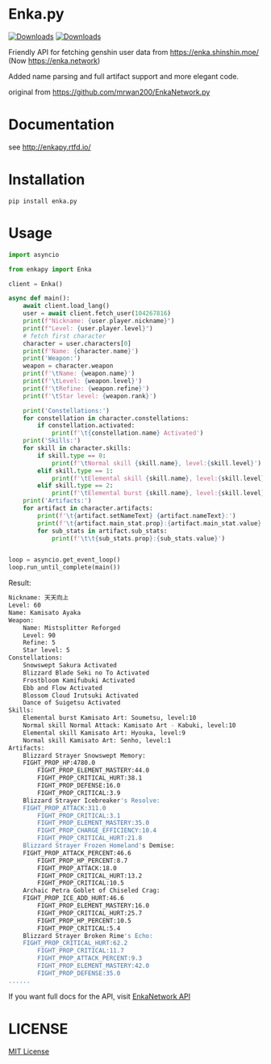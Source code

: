 # Enka.py
[![Downloads](https://pepy.tech/badge/enka-py)](https://pepy.tech/project/enka-py) [![Downloads](https://pepy.tech/badge/enka-py/month)](https://pepy.tech/project/enka-py) 

Friendly API for fetching genshin user data from https://enka.shinshin.moe/ (Now https://enka.network)

Added name parsing and full artifact support and more elegant code.

original from https://github.com/mrwan200/EnkaNetwork.py

# Documentation

see http://enkapy.rtfd.io/

# Installation
```
pip install enka.py
```

# Usage
```py
import asyncio

from enkapy import Enka

client = Enka()

async def main():
    await client.load_lang()
    user = await client.fetch_user(104267816)
    print(f"Nickname: {user.player.nickname}")
    print(f"Level: {user.player.level}")
    # fetch first character
    character = user.characters[0]
    print(f'Name: {character.name}')
    print('Weapon:')
    weapon = character.weapon
    print(f'\tName: {weapon.name}')
    print(f'\tLevel: {weapon.level}')
    print(f'\tRefine: {weapon.refine}')
    print(f'\tStar level: {weapon.rank}')

    print('Constellations:')
    for constellation in character.constellations:
        if constellation.activated:
            print(f'\t{constellation.name} Activated')
    print('Skills:')
    for skill in character.skills:
        if skill.type == 0:
            print(f'\tNormal skill {skill.name}, level:{skill.level}')
        elif skill.type == 1:
            print(f'\tElemental skill {skill.name}, level:{skill.level}')
        elif skill.type == 2:
            print(f'\tElemental burst {skill.name}, level:{skill.level}')
    print('Artifacts:')
    for artifact in character.artifacts:
        print(f'\t{artifact.setNameText} {artifact.nameText}:')
        print(f'\t{artifact.main_stat.prop}:{artifact.main_stat.value}')
        for sub_stats in artifact.sub_stats:
            print(f'\t\t{sub_stats.prop}:{sub_stats.value}')


loop = asyncio.get_event_loop()
loop.run_until_complete(main())
```
Result:
```sh
Nickname: 天天向上
Level: 60
Name: Kamisato Ayaka
Weapon:
	Name: Mistsplitter Reforged
	Level: 90
	Refine: 5
	Star level: 5
Constellations:
	Snowswept Sakura Activated
	Blizzard Blade Seki no To Activated
	Frostbloom Kamifubuki Activated
	Ebb and Flow Activated
	Blossom Cloud Irutsuki Activated
	Dance of Suigetsu Activated
Skills:
	Elemental burst Kamisato Art: Soumetsu, level:10
	Normal skill Normal Attack: Kamisato Art - Kabuki, level:10
	Elemental skill Kamisato Art: Hyouka, level:9
	Normal skill Kamisato Art: Senho, level:1
Artifacts:
	Blizzard Strayer Snowswept Memory:
	FIGHT_PROP_HP:4780.0
		FIGHT_PROP_ELEMENT_MASTERY:44.0
		FIGHT_PROP_CRITICAL_HURT:38.1
		FIGHT_PROP_DEFENSE:16.0
		FIGHT_PROP_CRITICAL:3.9
	Blizzard Strayer Icebreaker's Resolve:
	FIGHT_PROP_ATTACK:311.0
		FIGHT_PROP_CRITICAL:3.1
		FIGHT_PROP_ELEMENT_MASTERY:35.0
		FIGHT_PROP_CHARGE_EFFICIENCY:10.4
		FIGHT_PROP_CRITICAL_HURT:21.8
	Blizzard Strayer Frozen Homeland's Demise:
	FIGHT_PROP_ATTACK_PERCENT:46.6
		FIGHT_PROP_HP_PERCENT:8.7
		FIGHT_PROP_ATTACK:18.0
		FIGHT_PROP_CRITICAL_HURT:13.2
		FIGHT_PROP_CRITICAL:10.5
	Archaic Petra Goblet of Chiseled Crag:
	FIGHT_PROP_ICE_ADD_HURT:46.6
		FIGHT_PROP_ELEMENT_MASTERY:16.0
		FIGHT_PROP_CRITICAL_HURT:25.7
		FIGHT_PROP_HP_PERCENT:10.5
		FIGHT_PROP_CRITICAL:5.4
	Blizzard Strayer Broken Rime's Echo:
	FIGHT_PROP_CRITICAL_HURT:62.2
		FIGHT_PROP_CRITICAL:11.7
		FIGHT_PROP_ATTACK_PERCENT:9.3
		FIGHT_PROP_ELEMENT_MASTERY:42.0
		FIGHT_PROP_DEFENSE:35.0
......
```

If you want full docs for the API, visit [EnkaNetwork API](https://github.com/EnkaNetwork/API-docs)

# LICENSE
[MIT License](./LICENSE)
